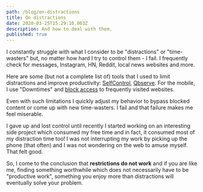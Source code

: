 ```yaml
---
path: /blog/on-distractions
title: On distractions
date: 2020-03-25T15:29:10.003Z
description: And how to deal with them.
published: true
---
```


I constantly struggle with what I consider to be "distractions" or "time-wasters" but, no matter how hard I try to control them - I fail. I frequently check for messages, Instagram, HN, Reddit, local news websites and more.

Here are some (but not a complete list of) tools that I used to limit distractions and improve productivity: [SelfControl](https://alternativeto.net/software/selfcontrol/), [Qbserve](https://alternativeto.net/software/qbserve/). For the mobile, I use "Downtimes" and [block access](https://www.imore.com/how-block-specific-websites-being-accessed-safari-iphone-and-ipad) to frequently visited websites.

Even with such limitations I quickly adjust my behavior to bypass blocked content or come up with new time-wasters. I fail and that failure makes me feel miserable.

I gave up and lost control until recently I started working on an interesting side project which consumed my free time and in fact, it consumed most of my distraction time too! I was not interrupting my work by picking up the phone (that often) and I was not wondering on the web to amuse myself. That felt good.

So, I come to the conclusion that **restrictions do not work** and if you are like me, finding something worthwhile which does not necessarily have to be "productive work", something you enjoy more than distractions will eventually solve your problem.

